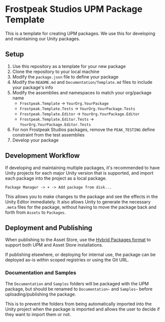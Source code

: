 # Frostpeak Studios UPM Package Template

This is a template for creating UPM packages. We use this for developing and maintaining our Unity packages.

## Setup

1. Use this repository as a template for your new package
2. Clone the repository to your local machine
3. Modify the `package.json` file to define your package
4. Modify the `README.md` and `Documentation/Template.md` files to include your package's info
5. Modify the assemblies and namespaces to match your org/package name
   - `Frostpeak.Template` -> `YourOrg.YourPackage`
   - `Frostpeak.Template.Tests` -> `YourOrg.YourPackage.Tests`
   - `Frostpeak.Template.Editor` -> `YourOrg.YourPackage.Editor`
   - `Frostpeak.Template.Editor.Tests` -> `YourOrg.YourPackage.Editor.Tests`
6. For non Frostpeak Studios packages, remove the `PEAK_TESTING` define constraint from the test assemblies
7. Develop your package

## Development Workflow

If developing and maintaining multiple packages, it's recommended to have Unity projects for each major Unity
version that is supported, and import each package into the project as a local package.

`Package Manager -> + -> Add package from disk...`

This allows you to make changes to the package and see the effects in the Unity Editor immediately. It also allows
Unity to generate the necessary `.meta` files for the package, without having to move the package back and forth
from `Assets` to `Packages`.

## Deployment and Publishing

When publishing to the Asset Store, use the [Hybrid Packages format](https://github.com/needle-tools/hybrid-packages)
to support both UPM and Asset Store installations.

If publishing elsewhere, or deploying for internal use, the package can be deployed as-is within scoped registries or
using the Git URL.

### Documentation and Samples

The `Documentation` and `Samples` folders will be packaged with the UPM package, but should be renamed to
`Documentation~` and `Samples~` before uploading/publishing the package.

This is to prevent the folders from being automatically imported into the Unity project when the package is imported
and allows the user to decide if they want to import them or not.
